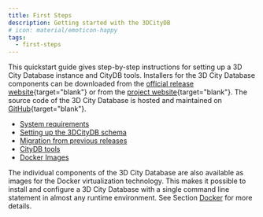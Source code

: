 ```yaml
---
title: First Steps
description: Getting started with the 3DCityDB
# icon: material/emoticon-happy
tags:
  - first-steps
---
```


This quickstart guide gives step-by-step instructions for setting up a 3D City Database instance and CityDB tools. Installers for the 3D City Database components can be downloaded from the [official release website](https://github.com/3dcitydb/3dcitydb-suite/releases){target="blank"} or from the [project website](https://www.3dcitydb.org/3dcitydb/downloads/){target="blank"}. The source code of the 3D City Database is hosted and maintained on [GitHub](https://github.com/3dcitydb){target="blank"}.

- [System requirements](requirements.md)
- [Setting up the 3DCityDB schema](setup.md)
- [Migration from previous releases](migration.md)
- [CityDB tools](citydb-tool.md)
- [Docker Images](docker.md)

The individual components of the 3D City Database are also available as images for the Docker virtualization technology. This makes it possible to install and configure a 3D City Database with a single command line statement in almost any runtime environment. See Section [Docker](docker.md) for more details.
